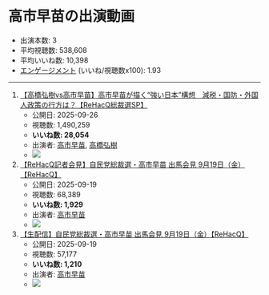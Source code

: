 # 高市早苗の出演動画

- 出演本数: 3
- 平均視聴数: 538,608
- 平均いいね数: 10,398
- [エンゲージメント](/rehacq_fan/engagement) (いいね/視聴数x100): 1.93


----

1.  [【高橋弘樹vs高市早苗】高市早苗が描く“強い日本”構想　減税・国防・外国人政策の行方は？【ReHacQ総裁選SP】](/rehacq_fan/ids/gvhsrihOCrc "wikilink")
    -   公開日: 2025-09-26
    -   視聴数: 1,490,259
    -   **いいね数: 28,054**
    -   出演者: [高市早苗](/rehacq_fan/people/高市早苗 "wikilink"), [高橋弘樹](/rehacq_fan/people/高橋弘樹 "wikilink")
    - [![](https://img.youtube.com/vi/gvhsrihOCrc/hqdefault.jpg)](https://www.youtube.com/watch?v=gvhsrihOCrc)
1.  [【ReHacQ記者会見】自民党総裁選・高市早苗 出馬会見 9月19日（金） 【ReHacQ】](/rehacq_fan/ids/QoRyscjXMV8 "wikilink")
    -   公開日: 2025-09-19
    -   視聴数: 68,389
    -   **いいね数: 1,929**
    -   出演者: [高市早苗](/rehacq_fan/people/高市早苗 "wikilink")
    - [![](https://img.youtube.com/vi/QoRyscjXMV8/hqdefault.jpg)](https://www.youtube.com/watch?v=QoRyscjXMV8)
1.  [【生配信】自民党総裁選・高市早苗 出馬会見 9月19日（金）【ReHacQ】](/rehacq_fan/ids/xtIeIxdEoAQ "wikilink")
    -   公開日: 2025-09-19
    -   視聴数: 57,177
    -   **いいね数: 1,210**
    -   出演者: [高市早苗](/rehacq_fan/people/高市早苗 "wikilink")
    - [![](https://img.youtube.com/vi/xtIeIxdEoAQ/hqdefault.jpg)](https://www.youtube.com/watch?v=xtIeIxdEoAQ)
